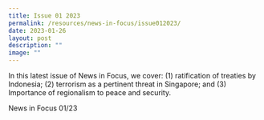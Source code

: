 ```yaml
---
title: Issue 01 2023
permalink: /resources/news-in-focus/issue012023/
date: 2023-01-26
layout: post
description: ""
image: ""
---
```

In this latest issue of News in Focus, we cover: (1) ratification of treaties by Indonesia; (2) terrorism as a pertinent threat in Singapore; and (3) Importance of regionalism to peace and security.

News in Focus 01/23